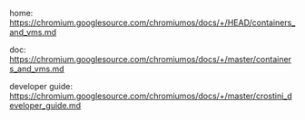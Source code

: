 home: https://chromium.googlesource.com/chromiumos/docs/+/HEAD/containers_and_vms.md

doc: https://chromium.googlesource.com/chromiumos/docs/+/master/containers_and_vms.md

developer guide: https://chromium.googlesource.com/chromiumos/docs/+/master/crostini_developer_guide.md
